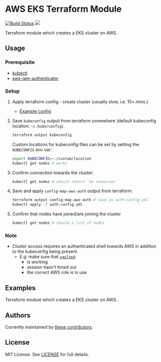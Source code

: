 # AWS EKS Terraform Module

[![Build Status](https://travis-ci.com/telia-oss/terraform-aws-eks.svg?branch=master)](https://travis-ci.com/telia-oss/terraform-aws-eks) ![](https://img.shields.io/maintenance/yes/2018.svg)

Terraform module which creates a EKS cluster on AWS.

## Usage

### Prerequisite

* [kubectl](https://kubernetes.io/docs/tasks/tools/install-kubectl/)
* [aws-iam-authenticator](https://github.com/kubernetes-sigs/aws-iam-authenticator)

### Setup

1. Apply terraform config - create cluster (usually slow, i.e. 10+ mins.)
    * [Example config](examples/default/example.tf)
2. Save `kubeconfig` output from terraform somewhere (default kubeconfig location: `~/.kube/config`).

    ```sh
    terraform output kubeconfig
    ```
    Custom locations for kubeconfig files can be set by setting the `KUBECONFIG` env var:
    ```sh
    export KUBECONFIG=~./custom/location
    kubectl get nodes # works
    ```

3. Confirm connection towards the cluster:

    ```sh
    kubectl get nodes # should return `no resources`
    ```

4. Save and apply `config-map-aws-auth` output from terraform:

    ```sh
    terraform output config-map-aws-auth # save as auth-config.yml
    kubectl apply -f auth-config.yml
    ```

5. Confirm that nodes have joined/are joining the cluster

    ```sh
    kubectl get nodes # should a list of nodes
    ```

### Note

* Cluster access requires an authenticated shell towards AWS in addition to the kubeconfig being present.
  * E.g: make sure that [`vaulted`](https://github.com/miquella/vaulted):
    * is working
    * session hasn't timed out
    * the correct AWS role is in use

## Examples

Terraform module which creates a EKS cluster on AWS.

## Authors

Currently maintained by [these contributors](../../graphs/contributors).

## License

MIT License. See [LICENSE](LICENSE) for full details.